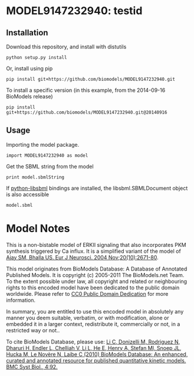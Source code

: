 # MODEL9147232940: testid

## Installation

Download this repository, and install with distutils

`python setup.py install`

Or, install using pip

`pip install git+https://github.com/biomodels/MODEL9147232940.git`

To install a specific version (in this example, from the 2014-09-16 BioModels release)

`pip install git+https://github.com/biomodels/MODEL9147232940.git@20140916`

## Usage

Importing the model package.

`import MODEL9147232940 as model`

Get the SBML string from the model

`print model.sbmlString`

If [python-libsbml](https://pypi.python.org/pypi/python-libsbml) bindings are
installed, the libsbml.SBMLDocument object is also accessible

`model.sbml`


# Model Notes
This is a non-bistable model of ERKII signaling that also incorporates PKM
synthesis triggered by Ca influx. It is a simplified variant of the model of
<a href = "http://www.ncbi.nlm.nih.gov/entrez/query.fcgi?db=pubmed&cmd=Retriev
e&dopt=AbstractPlus&list_uids=15548210&query_hl=2&itool=pubmed_docsum">Ajay
SM, Bhalla US. Eur J Neurosci. 2004 Nov;20(10):2671-80</a>.

This model originates from BioModels Database: A Database of Annotated
Published Models. It is copyright (c) 2005-2011 The BioModels.net Team.  
To the extent possible under law, all copyright and related or neighbouring
rights to this encoded model have been dedicated to the public domain
worldwide. Please refer to [CC0 Public Domain
Dedication](http://creativecommons.org/publicdomain/zero/1.0/) for more
information.

In summary, you are entitled to use this encoded model in absolutely any
manner you deem suitable, verbatim, or with modification, alone or embedded it
in a larger context, redistribute it, commercially or not, in a restricted way
or not..  
  
To cite BioModels Database, please use: [Li C, Donizelli M, Rodriguez N,
Dharuri H, Endler L, Chelliah V, Li L, He E, Henry A, Stefan MI, Snoep JL,
Hucka M, Le Novère N, Laibe C (2010) BioModels Database: An enhanced, curated
and annotated resource for published quantitative kinetic models. BMC Syst
Biol., 4:92.](http://www.ncbi.nlm.nih.gov/pubmed/20587024)


